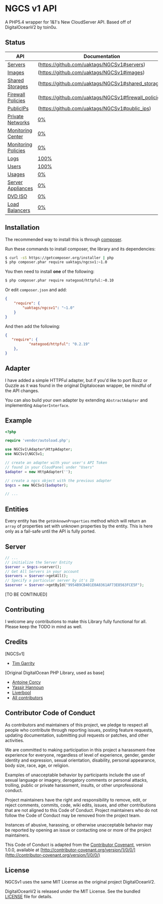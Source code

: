 NGCS v1 API
===========

A PHP5.4 wrapper for 1&1's New CloudServer API. Based off of DigitalOceanV2 by toin0u.

Status
------

API | Documentation | Status |
--- | ------------- | ------ |
[Servers](https://cloudpanel-api.1and1.com/documentation/v1/#_servers) | (https://github.com/uaktags/NGCSv1#servers) | [100%] |
[Images](https://cloudpanel-api.1and1.com/documentation/v1/#_images) | (https://github.com/uaktags/NGCSv1#images) | [100%]
[Shared Storages](https://cloudpanel-api.1and1.com/documentation/v1/#_shared_storages) | (https://github.com/uaktags/NGCSv1#shared_storages) | [100%] |
[Firewall Policies](https://cloudpanel-api.1and1.com/documentation/v1/#_firewall_policies) | (https://github.com/uaktags/NGCSv1#firewall_policies) | [100%] |
[PublicIPs](https://cloudpanel-api.1and1.com/documentation/v1/#_public_ips) | (https://github.com/uaktags/NGCSv1#public_ips) | [100%] |
[Private Networks](https://cloudpanel-api.1and1.com/documentation/v1/#_private_networks) | [0%](https://github.com/uaktags/NGCSv1#private_networks) | 
[Monitoring Center](https://cloudpanel-api.1and1.com/documentation/v1/#_monitoring_center) | [0%](https://github.com/uaktags/NGCSv1#monitoring_center) | 
[Monitoring Policies](https://cloudpanel-api.1and1.com/documentation/v1/#_monitoring_policies) | [0%](https://github.com/uaktags/NGCSv1#monitoring_policies) | 
[Logs](https://cloudpanel-api.1and1.com/documentation/v1/#_logs) | [100%](https://github.com/uaktags/NGCSv1#logs) | 
[Users](https://cloudpanel-api.1and1.com/documentation/v1/#_users) | [100%](https://github.com/uaktags/NGCSv1#users) | 
[Usages](https://cloudpanel-api.1and1.com/documentation/v1/#_usages) | [0%](https://github.com/uaktags/NGCSv1#usages) | 
[Server Appliances](https://cloudpanel-api.1and1.com/documentation/v1/#_server_appliances) | [0%](https://github.com/uaktags/NGCSv1#server_appliances) | 
[DVD ISO](https://cloudpanel-api.1and1.com/documentation/v1/#_dvd_iso) | [0%](https://github.com/uaktags/NGCSv1#dvd_iso) | 
[Load Balancers](https://cloudpanel-api.1and1.com/documentation/v1/#_load_balancers) | [0%](https://github.com/uaktags/NGCSv1#load_balancer) | 


Installation
------------

The recommended way to install this is through [composer](http://getcomposer.org).

Run these commands to install composer, the library and its dependencies:

```bash
$ curl -sS https://getcomposer.org/installer | php
$ php composer.phar require uaktags/ngcsv1:~1.0
```

You then need to install **one** of the following:
```bash
$ php composer.phar require nategood/httpful:~0.10

```

Or edit `composer.json` and add:

```json
{
    "require": {
        "uaktags/ngcsv1": "~1.0"
    }
}
```

And then add the following:

```json
{
   "require": {
           "nategood/httpful": "0.2.19"
    },
}
```

Adapter
-------

I have added a simple HTTPFul adapter, but if you'd like to port Buzz or Guzzle as it was found in the original Digitalocean wrapper, be mindful of the API changes.

You can also build your own adapter by extending `AbstractAdapter` and implementing `AdapterInterface`.

Example
-------

```php
<?php

require 'vendor/autoload.php';

use NGCSv1\Adapter\HttpAdapter;
use NGCSv1\NGCSv1;

// create an adapter with your user's API Token
// found in your CloudPanel under "Users"
$adapter = new HttpAdapter('');

// create a ngcs object with the previous adapter
$ngcs = new NGCSv1($adapter);

// ...
```

Entities
--------

Every entity has the `getUnknownProperties` method which will return an `array` of properties set with unknown
properties by the entity. This is here only as a fail-safe until the API is fully ported.

Server
-------

```php
// ...
// initialize the Server Entity
$server = $ngcs->server();
// Get All Servers in your account
$servers = $server->getAll();
// Specify a particular server by it's ID
$aserver = $server->getById("9954B9CB401E0A8361AF73E8563FCE5F");
````

[TO BE CONTINUED]

Contributing
------------

I welcome any contributions to make this Library fully functional for all. Please keep the TODO in mind as well.

Credits
-------
[NGCSv1]
* [Tim Garrity](http://timgarrity.me)

[Original DigitalOcean PHP Library, used as base]
* [Antoine Corcy](https://twitter.com/toin0u)
* [Yassir Hannoun](https://twitter.com/yassirh)
* [Liverbool](https://github.com/liverbool)
* [All contributors](https://github.com/toin0u/DigitalOceanV2/contributors)


Contributor Code of Conduct
---------------------------

As contributors and maintainers of this project, we pledge to respect all people
who contribute through reporting issues, posting feature requests, updating
documentation, submitting pull requests or patches, and other activities.

We are committed to making participation in this project a harassment-free
experience for everyone, regardless of level of experience, gender, gender
identity and expression, sexual orientation, disability, personal appearance,
body size, race, age, or religion.

Examples of unacceptable behavior by participants include the use of sexual
language or imagery, derogatory comments or personal attacks, trolling, public
or private harassment, insults, or other unprofessional conduct.

Project maintainers have the right and responsibility to remove, edit, or reject
comments, commits, code, wiki edits, issues, and other contributions that are
not aligned to this Code of Conduct. Project maintainers who do not follow the
Code of Conduct may be removed from the project team.

Instances of abusive, harassing, or otherwise unacceptable behavior may be
reported by opening an issue or contacting one or more of the project
maintainers.

This Code of Conduct is adapted from the [Contributor
Covenant](http:contributor-covenant.org), version 1.0.0, available at
[http://contributor-covenant.org/version/1/0/0/](http://contributor-covenant.org/version/1/0/0/)

License
-------

NGCSv1 uses the same MIT License as the original project DigitalOceanV2.

DigitalOceanV2 is released under the MIT License. See the bundled
[LICENSE](https://github.com/toin0u/DigitalOceanV2/blob/master/LICENSE) file for details.